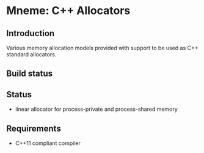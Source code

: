 
# Mneme: C++ Allocators

## Introduction

Various memory allocation models provided with support to be used as C++ standard allocators.

## Build status


## Status

- linear allocator for process-private and process-shared memory

## Requirements

- C++11 compliant compiler

